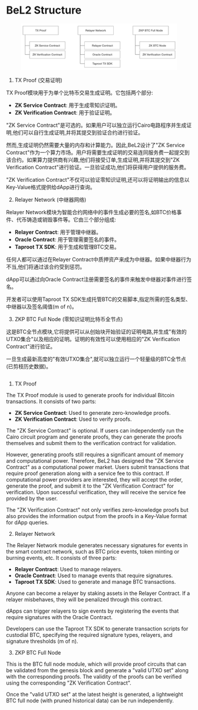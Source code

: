 # BeL2 Structure

<figure><img src="../.gitbook/assets/image (2).png" alt=""><figcaption></figcaption></figure>



1. TX Proof (交易证明)

TX Proof模块用于为单个比特币交易生成证明。它包括两个部分:

* **ZK Service Contract**: 用于生成零知识证明。
* **ZK Verification Contract**: 用于验证证明。

"ZK Service Contract"是可选的。如果用户可以独立运行Cairo电路程序并生成证明,他们可以自行生成证明,并将其提交到验证合约进行验证。

然而,生成证明仍然需要大量的内存和计算能力。因此,BeL2设计了"ZK Service Contract"作为一个算力市场。用户将需要生成证明的交易连同服务费一起提交到该合约。如果算力提供商有兴趣,他们将接受订单,生成证明,并将其提交到"ZK Verification Contract"进行验证。一旦验证成功,他们将获得用户提供的服务费。

"ZK Verification Contract"不仅可以验证零知识证明,还可以将证明输出的信息以Key-Value格式提供给dApp进行查询。

2. Relayer Network (中继器网络)

Relayer Network模块为智能合约网络中的事件生成必要的签名,如BTC价格事件、代币铸造或销毁事件等。它由三个部分组成:

* **Relayer Contract**: 用于管理中继器。
* **Oracle Contract**: 用于管理需要签名的事件。
* **Taproot TX SDK**: 用于生成和管理BTC交易。

任何人都可以通过在Relayer Contract中质押资产来成为中继器。如果中继器行为不当,他们将通过该合约受到惩罚。

dApp可以通过向Oracle Contract注册需要签名的事件来触发中继器对事件进行签名。

开发者可以使用Taproot TX SDK生成托管BTC的交易脚本,指定所需的签名类型、中继器以及签名阈值(m of n)。

3. ZKP BTC Full Node (零知识证明比特币全节点)

这是BTC全节点模块,它将提供可以从创始块开始验证的证明电路,并生成"有效的UTXO集合"以及相应的证明。证明的有效性可以使用相应的"ZK Verification Contract"进行验证。

一旦生成最新高度的"有效UTXO集合",就可以独立运行一个轻量级的BTC全节点(已剪枝历史数据)。



##

1. TX Proof

The TX Proof module is used to generate proofs for individual Bitcoin transactions. It consists of two parts:

* **ZK Service Contract**: Used to generate zero-knowledge proofs.
* **ZK Verification Contract**: Used to verify proofs.

The "ZK Service Contract" is optional. If users can independently run the Cairo circuit program and generate proofs, they can generate the proofs themselves and submit them to the verification contract for validation.

However, generating proofs still requires a significant amount of memory and computational power. Therefore, BeL2 has designed the "ZK Service Contract" as a computational power market. Users submit transactions that require proof generation along with a service fee to this contract. If computational power providers are interested, they will accept the order, generate the proof, and submit it to the "ZK Verification Contract" for verification. Upon successful verification, they will receive the service fee provided by the user.

The "ZK Verification Contract" not only verifies zero-knowledge proofs but also provides the information output from the proofs in a Key-Value format for dApp queries.

2. Relayer Network

The Relayer Network module generates necessary signatures for events in the smart contract network, such as BTC price events, token minting or burning events, etc. It consists of three parts:

* **Relayer Contract**: Used to manage relayers.
* **Oracle Contract**: Used to manage events that require signatures.
* **Taproot TX SDK**: Used to generate and manage BTC transactions.

Anyone can become a relayer by staking assets in the Relayer Contract. If a relayer misbehaves, they will be penalized through this contract.

dApps can trigger relayers to sign events by registering the events that require signatures with the Oracle Contract.

Developers can use the Taproot TX SDK to generate transaction scripts for custodial BTC, specifying the required signature types, relayers, and signature thresholds (m of n).

3. ZKP BTC Full Node

This is the BTC full node module, which will provide proof circuits that can be validated from the genesis block and generate a "valid UTXO set" along with the corresponding proofs. The validity of the proofs can be verified using the corresponding "ZK Verification Contract".

Once the "valid UTXO set" at the latest height is generated, a lightweight BTC full node (with pruned historical data) can be run independently.
